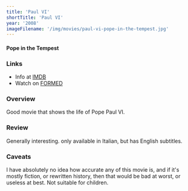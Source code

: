 ```yaml
---
title: 'Paul VI'
shortTitle: 'Paul VI'
year: '2008'
imageFilename: '/img/movies/paul-vi-pope-in-the-tempest.jpg'
---
```


#### Pope in the Tempest

### Links

* Info at [IMDB](https://www.imdb.com/title/tt1331063/)
* Watch on [FORMED](https://watch.formed.org/paul-vi-the-pope-in-the-tempest)

### Overview

Good movie that shows the life of Pope Paul VI.

### Review

Generally interesting. only available in Italian, but has English subtitles.

### Caveats

I have absolutely no idea how accurate any of this movie is, and if it's mostly fiction, or rewritten history, then that would be bad at worst, or useless at best. Not suitable for children.
